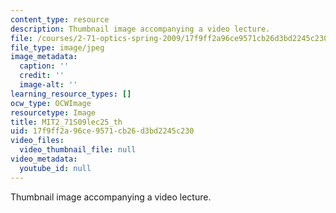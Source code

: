 ```yaml
---
content_type: resource
description: Thumbnail image accompanying a video lecture.
file: /courses/2-71-optics-spring-2009/17f9ff2a96ce9571cb26d3bd2245c230_MIT2_71S09lec25_th.jpg
file_type: image/jpeg
image_metadata:
  caption: ''
  credit: ''
  image-alt: ''
learning_resource_types: []
ocw_type: OCWImage
resourcetype: Image
title: MIT2_71S09lec25_th
uid: 17f9ff2a-96ce-9571-cb26-d3bd2245c230
video_files:
  video_thumbnail_file: null
video_metadata:
  youtube_id: null
---
```

Thumbnail image accompanying a video lecture.

